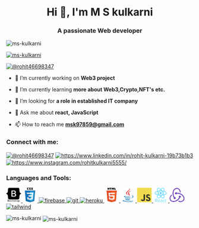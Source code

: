 <h1 align="center">Hi 👋, I'm M S kulkarni</h1>
<h3 align="center">A passionate Web developer</h3>

<p align="left"> <img src="https://komarev.com/ghpvc/?username=ms-kulkarni&label=Profile%20views&color=0e75b6&style=flat" alt="ms-kulkarni" /> </p>

<p align="left"> <a href="https://github.com/ryo-ma/github-profile-trophy"><img src="https://github-profile-trophy.vercel.app/?username=ms-kulkarni" alt="ms-kulkarni" /></a> </p>

<p align="left"> <a href="https://twitter.com/@rohit46698347" target="blank"><img src="https://img.shields.io/twitter/follow/@rohit46698347?logo=twitter&style=for-the-badge" alt="@rohit46698347" /></a> </p>

- 🔭 I’m currently working on **Web3 project**

- 🌱 I’m currently learning **more about Web3,Crypto,NFT's etc.**

- 🤝 I’m looking for **a role in established IT company**

- 💬 Ask me about **react, JavaScript**

- 📫 How to reach me **msk97859@gmail.com**


<h3 align="left">Connect with me:</h3>
<p align="left">
<a href="https://twitter.com/@rohit46698347" target="blank"><img align="center" src="https://raw.githubusercontent.com/rahuldkjain/github-profile-readme-generator/master/src/images/icons/Social/twitter.svg" alt="@rohit46698347" height="30" width="40" /></a>
<a href="https://linkedin.com/in/https://www.linkedin.com/in/rohit-kulkarni-19b73b1b3" target="blank"><img align="center" src="https://raw.githubusercontent.com/rahuldkjain/github-profile-readme-generator/master/src/images/icons/Social/linked-in-alt.svg" alt="https://www.linkedin.com/in/rohit-kulkarni-19b73b1b3" height="30" width="40" /></a>
<a href="https://instagram.com/https://www.instagram.com/rohitkulkarni5555/" target="blank"><img align="center" src="https://raw.githubusercontent.com/rahuldkjain/github-profile-readme-generator/master/src/images/icons/Social/instagram.svg" alt="https://www.instagram.com/rohitkulkarni5555/" height="30" width="40" /></a>
</p>

<h3 align="left">Languages and Tools:</h3>
<p align="left"> <a href="https://getbootstrap.com" target="_blank" rel="noreferrer"> <img src="https://raw.githubusercontent.com/devicons/devicon/master/icons/bootstrap/bootstrap-plain-wordmark.svg" alt="bootstrap" width="40" height="40"/> </a> <a href="https://www.w3schools.com/css/" target="_blank" rel="noreferrer"> <img src="https://raw.githubusercontent.com/devicons/devicon/master/icons/css3/css3-original-wordmark.svg" alt="css3" width="40" height="40"/> </a> <a href="https://firebase.google.com/" target="_blank" rel="noreferrer"> <img src="https://www.vectorlogo.zone/logos/firebase/firebase-icon.svg" alt="firebase" width="40" height="40"/> </a> <a href="https://git-scm.com/" target="_blank" rel="noreferrer"> <img src="https://www.vectorlogo.zone/logos/git-scm/git-scm-icon.svg" alt="git" width="40" height="40"/> </a> <a href="https://heroku.com" target="_blank" rel="noreferrer"> <img src="https://www.vectorlogo.zone/logos/heroku/heroku-icon.svg" alt="heroku" width="40" height="40"/> </a> <a href="https://www.w3.org/html/" target="_blank" rel="noreferrer"> <img src="https://raw.githubusercontent.com/devicons/devicon/master/icons/html5/html5-original-wordmark.svg" alt="html5" width="40" height="40"/> </a> <a href="https://www.java.com" target="_blank" rel="noreferrer"> <img src="https://raw.githubusercontent.com/devicons/devicon/master/icons/java/java-original.svg" alt="java" width="40" height="40"/> </a> <a href="https://developer.mozilla.org/en-US/docs/Web/JavaScript" target="_blank" rel="noreferrer"> <img src="https://raw.githubusercontent.com/devicons/devicon/master/icons/javascript/javascript-original.svg" alt="javascript" width="40" height="40"/> </a> <a href="https://reactjs.org/" target="_blank" rel="noreferrer"> <img src="https://raw.githubusercontent.com/devicons/devicon/master/icons/react/react-original-wordmark.svg" alt="react" width="40" height="40"/> </a> <a href="https://redux.js.org" target="_blank" rel="noreferrer"> <img src="https://raw.githubusercontent.com/devicons/devicon/master/icons/redux/redux-original.svg" alt="redux" width="40" height="40"/> </a> <a href="https://tailwindcss.com/" target="_blank" rel="noreferrer"> <img src="https://www.vectorlogo.zone/logos/tailwindcss/tailwindcss-icon.svg" alt="tailwind" width="40" height="40"/> </a> </p>

<p><img align="left" src="https://github-readme-stats.vercel.app/api/top-langs?username=ms-kulkarni&show_icons=true&locale=en&layout=compact" alt="ms-kulkarni" /></p>

<p>&nbsp;<img align="center" src="https://github-readme-stats.vercel.app/api?username=ms-kulkarni&show_icons=true&locale=en" alt="ms-kulkarni" /></p>
